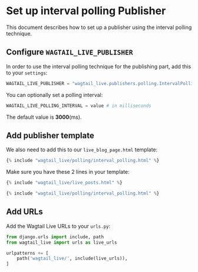 # Set up interval polling Publisher

This document describes how to set up a publisher using the interval polling technique.

## Configure `WAGTAIL_LIVE_PUBLISHER`

In order to use the interval polling technique for the publishing part, add this to your `settings`:
```python
WAGTAIL_LIVE_PUBLISHER = "wagtail_live.publishers.polling.IntervalPollingPublisher"
```

You can optionally set a polling interval:
```python
WAGTAIL_LIVE_POLLING_INTERVAL = value # in milliseconds
```
The default value is **3000**(ms).

## Add publisher template

We also need to add this to our `live_blog_page.html` template:
```python
{% include "wagtail_live/polling/interval_polling.html" %}
```

Make sure you have these 2 lines in your template:
```python
{% include "wagtail_live/live_posts.html" %}

{% include "wagtail_live/polling/interval_polling.html" %}
```

## Add URLs

Add the Wagtail Live URLs to your `urls.py`:

```python
from django.urls import include, path
from wagtail_live import urls as live_urls

urlpatterns += [
    path('wagtail_live/', include(live_urls)),
]
```
